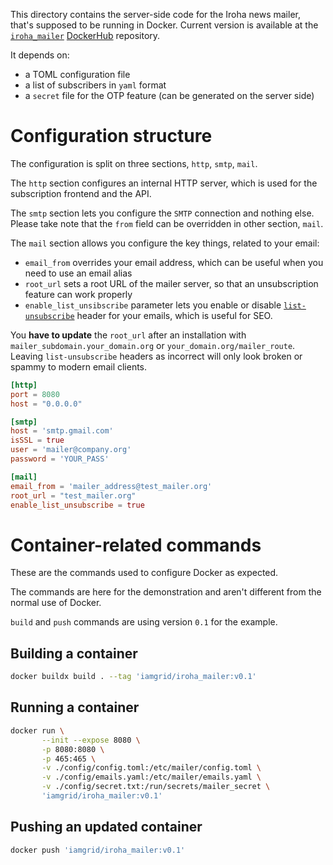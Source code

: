 This directory contains the server-side code
for the Iroha news mailer, that's supposed to be running in Docker.
Current version is available at the [`iroha_mailer`](https://hub.docker.com/r/iamgrid/iroha_mailer) [DockerHub](https://hub.docker.com) repository.

It depends on:

* a TOML configuration file
* a list of subscribers in `yaml` format
* a `secret` file for the OTP feature (can be generated on the server side)

# Configuration structure

The configuration is split on three sections, `http`, `smtp`, `mail`.

The `http` section configures an internal HTTP server, which is used
for the subscription frontend and the API.

The `smtp` section lets you configure the `SMTP` connection and nothing else.
Please take note that the `from` field can be overridden in other section, `mail`.

The `mail` section allows you configure the key things, related to your email:

* `email_from` overrides your email address, which can be useful when you need to use an email alias
* `root_url` sets a root URL of the mailer server, so that an unsubscription feature can work properly
* `enable_list_unsibscribe` parameter lets you
   enable or disable [`list-unsubscribe`](https://www.ietf.org/rfc/rfc2369.txt) header for your emails,
   which is useful for SEO.

You **have to update** the `root_url` after an installation with `mailer_subdomain.your_domain.org` or
`your_domain.org/mailer_route`. Leaving `list-unsubscribe` headers as incorrect will only
look broken or spammy to modern email clients.

```toml
[http]
port = 8080
host = "0.0.0.0"

[smtp]
host = 'smtp.gmail.com'
isSSL = true
user = 'mailer@company.org'
password = 'YOUR_PASS'

[mail]
email_from = 'mailer_address@test_mailer.org'
root_url = "test_mailer.org"
enable_list_unsubscribe = true
```

# Container-related commands

These are the commands used to configure Docker as expected.

The commands are here for the demonstration and aren't
different from the normal use of Docker.

`build` and `push` commands are using version `0.1` for the example.

## Building a container

```bash
docker buildx build . --tag 'iamgrid/iroha_mailer:v0.1'
```

## Running a container

```bash
docker run \
       --init --expose 8080 \
       -p 8080:8080 \
       -p 465:465 \
       -v ./config/config.toml:/etc/mailer/config.toml \
       -v ./config/emails.yaml:/etc/mailer/emails.yaml \
       -v ./config/secret.txt:/run/secrets/mailer_secret \
       'iamgrid/iroha_mailer:v0.1'
```

## Pushing an updated container

```bash
docker push 'iamgrid/iroha_mailer:v0.1'
```